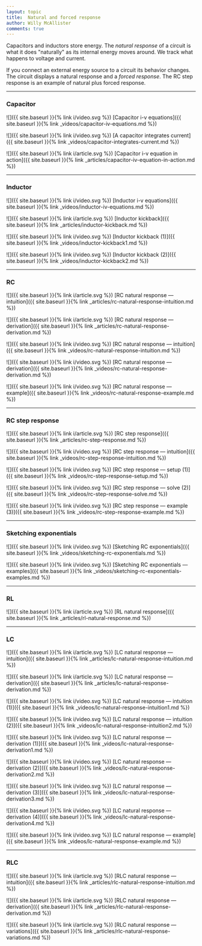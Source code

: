 ```yaml
---
layout: topic
title:  Natural and forced response
author: Willy McAllister
comments: true
---
```


Capacitors and inductors store energy. The *natural response* of a circuit is what it does "naturally" as its internal energy moves around. We track what happens to voltage and current.

If you connect an external energy source to a circuit its behavior changes. The circuit displays a natural response and a *forced response*. The $\text{RC}$ step response is an example of natural plus forced response.

----

### Capacitor

![]({{ site.baseurl }}{% link i/video.svg %}) [Capacitor i-v equations]({{ site.baseurl }}{% link _videos/capacitor-iv-equations.md %})

![]({{ site.baseurl }}{% link i/video.svg %}) [A capacitor integrates current]({{ site.baseurl }}{% link _videos/capacitor-integrates-current.md %})

![]({{ site.baseurl }}{% link i/article.svg %}) [Capacitor i-v equation in action]({{ site.baseurl }}{% link _articles/capacitor-iv-equation-in-action.md %})

---

### Inductor

![]({{ site.baseurl }}{% link i/video.svg %}) [Inductor i-v equations]({{ site.baseurl }}{% link _videos/inductor-iv-equations.md %})

![]({{ site.baseurl }}{% link i/article.svg %}) [Inductor kickback]({{ site.baseurl }}{% link _articles/inductor-kickback.md %})

![]({{ site.baseurl }}{% link i/video.svg %}) [Inductor kickback (1)]({{ site.baseurl }}{% link _videos/inductor-kickback1.md %})

![]({{ site.baseurl }}{% link i/video.svg %}) [Inductor kickback (2)]({{ site.baseurl }}{% link _videos/inductor-kickback2.md %})

---

### RC

![]({{ site.baseurl }}{% link i/article.svg %}) [RC natural response — intuition]({{ site.baseurl }}{% link _articles/rc-natural-response-intuition.md %})

![]({{ site.baseurl }}{% link i/article.svg %}) [RC natural response — derivation]({{ site.baseurl }}{% link _articles/rc-natural-response-derivation.md %})

![]({{ site.baseurl }}{% link i/video.svg %}) [RC natural response — intuition]({{ site.baseurl }}{% link _videos/rc-natural-response-intuition.md %})

![]({{ site.baseurl }}{% link i/video.svg %}) [RC natural response — derivation]({{ site.baseurl }}{% link _videos/rc-natural-response-derivation.md %})

![]({{ site.baseurl }}{% link i/video.svg %}) [RC natural response — example]({{ site.baseurl }}{% link _videos/rc-natural-response-example.md %})

---

### RC step response

![]({{ site.baseurl }}{% link i/article.svg %}) [RC step response]({{ site.baseurl }}{% link _articles/rc-step-response.md %})

![]({{ site.baseurl }}{% link i/video.svg %}) [RC step response — intuition]({{ site.baseurl }}{% link _videos/rc-step-response-intuition.md %})

![]({{ site.baseurl }}{% link i/video.svg %}) [RC step response — setup (1)]({{ site.baseurl }}{% link _videos/rc-step-response-setup.md %})

![]({{ site.baseurl }}{% link i/video.svg %}) [RC step response — solve (2)]({{ site.baseurl }}{% link _videos/rc-step-response-solve.md %})

![]({{ site.baseurl }}{% link i/video.svg %}) [RC step response — example (3)]({{ site.baseurl }}{% link _videos/rc-step-response-example.md %})

---

### Sketching exponentials 

![]({{ site.baseurl }}{% link i/video.svg %}) [Sketching RC exponentials]({{ site.baseurl }}{% link _videos/sketching-rc-exponentials.md %})

![]({{ site.baseurl }}{% link i/video.svg %}) [Sketching RC exponentials — examples]({{ site.baseurl }}{% link _videos/sketching-rc-exponentials-examples.md %})

---

### RL

![]({{ site.baseurl }}{% link i/article.svg %}) [RL natural response]({{ site.baseurl }}{% link _articles/rl-natural-response.md %})

---

### LC

![]({{ site.baseurl }}{% link i/article.svg %}) [LC natural response — intuition]({{ site.baseurl }}{% link _articles/lc-natural-response-intuition.md %})

![]({{ site.baseurl }}{% link i/article.svg %}) [LC natural response — derivation]({{ site.baseurl }}{% link _articles/lc-natural-response-derivation.md %})

![]({{ site.baseurl }}{% link i/video.svg %}) [LC natural response — intuition (1)]({{ site.baseurl }}{% link _videos/lc-natural-response-intuition1.md %})

![]({{ site.baseurl }}{% link i/video.svg %}) [LC natural response — intuition (2)]({{ site.baseurl }}{% link _videos/lc-natural-response-intuition2.md %})

![]({{ site.baseurl }}{% link i/video.svg %}) [LC natural response — derivation (1)]({{ site.baseurl }}{% link _videos/lc-natural-response-derivation1.md %})

![]({{ site.baseurl }}{% link i/video.svg %}) [LC natural response — derivation (2)]({{ site.baseurl }}{% link _videos/lc-natural-response-derivation2.md %})

![]({{ site.baseurl }}{% link i/video.svg %}) [LC natural response — derivation (3)]({{ site.baseurl }}{% link _videos/lc-natural-response-derivation3.md %})

![]({{ site.baseurl }}{% link i/video.svg %}) [LC natural response — derivation (4)]({{ site.baseurl }}{% link _videos/lc-natural-response-derivation4.md %})

![]({{ site.baseurl }}{% link i/video.svg %}) [LC natural response — example]({{ site.baseurl }}{% link _videos/lc-natural-response-example.md %})

---

### RLC

![]({{ site.baseurl }}{% link i/article.svg %}) [RLC natural response — intuition]({{ site.baseurl }}{% link _articles/rlc-natural-response-intuition.md %})

![]({{ site.baseurl }}{% link i/article.svg %}) [RLC natural response — derivation]({{ site.baseurl }}{% link _articles/rlc-natural-response-derivation.md %})

![]({{ site.baseurl }}{% link i/article.svg %}) [RLC natural response — variations]({{ site.baseurl }}{% link _articles/rlc-natural-response-variations.md %})
